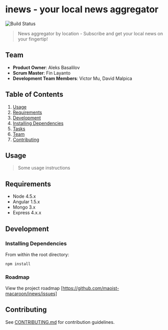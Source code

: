 # inews - your local news aggregator

![Build Status](https://travis-ci.org/maoist-macaroon/inews.svg?branch=master)

> News aggregator by location - Subscribe and get your local news on your fingertip!

## Team

- __Product Owner__: Aleks Basalilov
- __Scrum Master__: Fin Layanto
- __Development Team Members__: Victor Mu, David Malpica

## Table of Contents

1. [Usage](#Usage)
1. [Requirements](#requirements)
1. [Development](#development)
1. [Installing Dependencies](#installing-dependencies)
1. [Tasks](#tasks)
1. [Team](#team)
1. [Contributing](#contributing)

## Usage

> Some usage instructions

## Requirements

- Node 4.5.x
- Angular 1.5.x
- Mongo 3.x
- Express 4.x.x

## Development

### Installing Dependencies

From within the root directory:

```sh
npm install
```
### Roadmap

View the project roadmap [https://github.com/maoist-macaroon/inews/issues]


## Contributing

See [CONTRIBUTING.md](CONTRIBUTING.md) for contribution guidelines.
